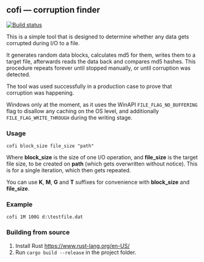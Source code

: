 ## **cofi** — corruption finder

[![Build status](https://ci.appveyor.com/api/projects/status/6778kw234wjcaf9p?svg=true)](https://ci.appveyor.com/project/yandexx/cofi)

This is a simple tool that is designed to determine whether any data gets corrupted during I/O to a file.

It generates random data blocks, calculates md5 for them, writes them to a target file, afterwards reads the data back and compares md5 hashes. This procedure repeats forever until stopped manually, or until corruption was detected.

The tool was used successfully in a production case to prove that corruption was happening.

Windows only at the moment, as it uses the WinAPI `FILE_FLAG_NO_BUFFERING` flag to disallow any caching on the OS level, and additionally `FILE_FLAG_WRITE_THROUGH` during the writing stage.

### Usage

`cofi block_size file_size "path"`

Where **block_size** is the size of one I/O operation, and **file_size** is the target file size, to be created on **path** (which gets overwritten without notice). This is for a single iteration, which then gets repeated.

You can use **K**, **M**, **G** and **T** suffixes for convenience with **block_size** and **file_size**.

### Example

`cofi 1M 100G d:\testfile.dat`

### Building from source

1. Install Rust https://www.rust-lang.org/en-US/
2. Run `cargo build --release` in the project folder.

